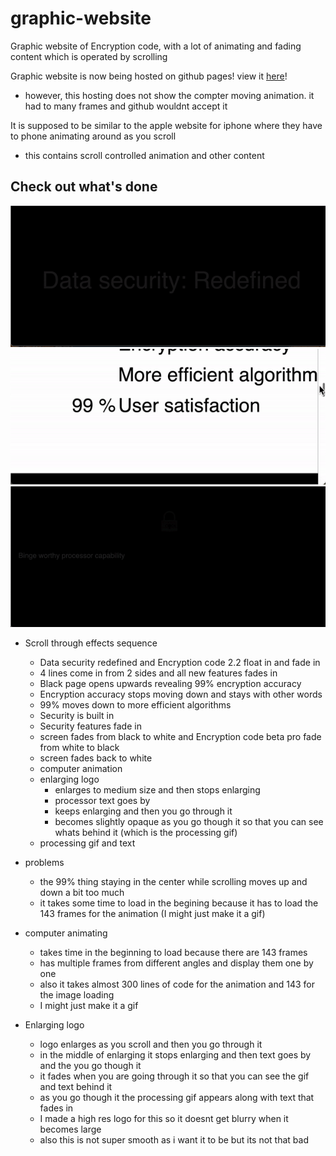 # graphic-website
Graphic website of Encryption code, with a lot of animating and fading content which is operated by scrolling

Graphic website is now being hosted on github pages! view it [here](https://skparab1.github.io/active-website)!
  - however, this hosting does not show the compter moving animation. it had to many frames and github wouldnt accept it

It is supposed to be similar to the apple website for iphone where they have to phone animating around as you scroll
- this contains scroll controlled animation and other content 

## Check out what's done 
![](Encryption_code_website.gif)
![](ezgif.com-gif-maker-1.gif)
![](enlarging.gif)

- Scroll through effects sequence
  - Data security redefined and Encryption code 2.2 float in and fade in
  - 4 lines come in from 2 sides and all new features fades in
  - Black page opens upwards revealing 99% encryption accuracy
  - Encryption accuracy stops moving down and stays with other words
  - 99% moves down to more efficient algorithms
  - Security is built in
  - Security features fade in
  - screen fades from black to white and Encryption code beta pro fade from white to black
  - screen fades back to white
  - computer animation
  - enlarging logo
    - enlarges to medium size and then stops enlarging
    - processor text goes by
    - keeps enlarging and then you go through it
    - becomes slightly opaque as you go though it so that you can see whats behind it (which is the processing gif)
  - processing gif and text

- problems
  - the 99% thing staying in the center while scrolling moves up and down a bit too much
  - it takes some time to load in the begining because it has to load the 143 frames for the animation (I might just make it a gif) 

- computer animating
  - takes time in the beginning to load because there are 143 frames
  - has multiple frames from different angles and display them one by one
  - also it takes almost 300 lines of code for the animation and 143 for the image loading
  - I might just make it a gif

- Enlarging logo
  - logo enlarges as you scroll and then you go through it
  - in the middle of enlarging it stops enlarging and then text goes by and the you go though it
  - it fades when you are going through it so that you can see the gif and text behind it
  - as you go though it the processing gif appears along with text that fades in
  - I made a high res logo for this so it doesnt get blurry when it becomes large
  - also this is not super smooth as i want it to be but its not that bad

